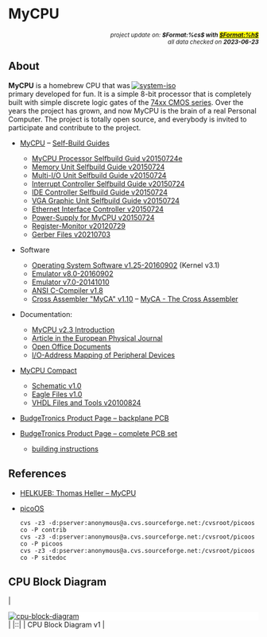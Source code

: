 # MyCPU

<div style="display:flex;justify-content:right;">
<small><em>project update on: <strong>$Format:%cs$ with <mark><a href="https://github.com/tiacsys/bridle-electronic/commits/$Format:%h$" title="$Format:%B$" target="_blank">$Format:%h$</a></mark></strong></em></small>
</div>
<div style="display:flex;justify-content:right;">
<small><em>all data checked on <strong>2023-06-23</strong></em></small>
</div>

## About

<span style="width:256px;float:right;">[![system-iso]][system-iso]</span>

[system-iso]: electronic/systems/mycpu/system-iso.jpg "MyCPU (7400-CMOS)"

**MyCPU** is a homebrew CPU that was primary developed for fun. It is a
simple 8-bit processor that is completely built with simple discrete logic
gates of the [74xx CMOS series]. Over the years the project has grown, and
now MyCPU is the brain of a real Personal Computer. The project is totally
open source, and everybody is invited to participate and contribute to the
project.

[74xx CMOS series]: https://en.wikipedia.org/wiki/List_of_7400-series_integrated_circuits

* [MyCPU](http://www.mycpu.eu/)
  – [Self-Build Guides](http://mynor.org/mycpu/guides-e.htm#guides)
  * [MyCPU Processor Selfbuild Guid v20150724e](http://www.mynor.org/mycpu/downloads/MyCPU23_Selfbuild-Guide_150724.zip)
  * [Memory Unit Selfbuild Guide v20150724](http://www.mynor.org/mycpu/downloads/Memory_Selfbuild-Guide_160901.zip)
  * [Multi-I/O Unit Selfbuild Guide v20150724](http://www.mynor.org/mycpu/downloads/Multi-IO_Selfbuild-Guide_150724.zip)
  * [Interrupt Controller Selfbuild Guide v20150724](http://www.mynor.org/mycpu/downloads/IntCtrl_Selfbuild-Guide_150724.zip)
  * [IDE Controller Selfbuild Guide v20150724](http://www.mynor.org/mycpu/downloads/IdeCtrl_Selfbuild-Guide_150724.zip)
  * [VGA Graphic Unit Selfbuild Guide v20150724](http://www.mynor.org/mycpu/downloads/GraphicUnit_Selfbuild-Guide_150724.zip)
  * [Ethernet Interface Controller v20150724](http://www.mynor.org/mycpu/downloads/EthCtrl_Selfbuild-Guide_150724.zip)
  * [Power-Supply for MyCPU v20150724](http://www.mynor.org/mycpu/downloads/PowerSupply_Selfbuild-Guide_150724.zip)
  * [Register-Monitor v20120729](http://www.mynor.org/mycpu/downloads/regmon_120729.zip)
  * [Gerber Files v20210703](http://www.mynor.org/mycpu/downloads/mycpu_gerber_files_20210703.zip)

* Software
  * [Operating System Software v1.25-20160902](http://www.mynor.org/mycpu/downloads/mycpu-software_160902.zip) (Kernel v3.1)
  * [Emulator v8.0-20160902](http://www.mynor.org/mycpu/downloads/cpuemu8.zip)
  * [Emulator v7.0-20141010](http://www.mynor.org/mycpu/downloads/cpuemu7.zip)
  * [ANSI C-Compiler v1.8](http://www.mynor.org/mycpu/downloads/cc65-2.11.0-mycpu-1.8.zip)
  * [Cross Assembler "MyCA" v1.10](http://www.mynor.org/downloads/myca-1.10.zip)
    – [MyCA - The Cross Assembler](http://mynor.org/mycpu/myca.htm)

* Documentation:
  * [MyCPU v2.3 Introduction](http://www.mynor.org/mycpu/downloads/MyCPU23_Introduction.pdf)
  * [Article in the European Physical Journal](http://mynor.org/mycpu/epj03.htm)
  * [Open Office Documents](http://www.mynor.org/mycpu/downloads/documents_150724.zip)
  * [I/O-Address Mapping of Peripheral Devices](http://mynor.org/mycpu/downloads/IO-Addresses.pdf)

* [MyCPU Compact](http://mynor.org/mycpu/mycpucompact.htm)
  * [Schematic v1.0](http://www.mynor.org/mycpu/downloads/mycpucompact-schematics_v1.0.pdf)
  * [Eagle Files v1.0](http://www.mynor.org/mycpu/downloads/MyCPU-Compact-Board_v1.0.zip)
  * [VHDL Files and Tools v20100824](http://www.mynor.org/mycpu/downloads/MyCPU-Compact-Sources_2010-08-24.zip)

* [BudgeTronics Product Page – backplane PCB](https://www.budgetronics.eu/en/building-kits/mycpu-backplane-pcb/a-25889-20)
* [BudgeTronics Product Page – complete PCB set](https://www.budgetronics.eu/en/building-kits/mycpu-complete-pcb-set-20-pieces/a-25886-20)
  * [building instructions](https://www.budgetronics.eu/data/mediablocks/mycpu.zip)

## References

* [HELKUEB: Thomas Heller – MyCPU](https://www.helkueb.de/links/mycpu)

* [picoOS](https://picoos.sourceforge.net/)
  ```
  cvs -z3 -d:pserver:anonymous@a.cvs.sourceforge.net:/cvsroot/picoos co -P contrib
  cvs -z3 -d:pserver:anonymous@a.cvs.sourceforge.net:/cvsroot/picoos co -P picoos
  cvs -z3 -d:pserver:anonymous@a.cvs.sourceforge.net:/cvsroot/picoos co -P sitedoc
  ```

## CPU Block Diagram

| <div style="background-color:white;">[![cpu-block-diagram]][cpu-block-diagram]</div> |
|::|
| CPU Block Diagram v1 |

[cpu-block-diagram]: electronic/systems/mycpu/MyCPU_OldSite/pic_block.gif "CPU Block Diagram v1"
